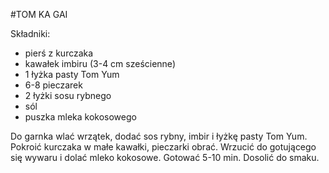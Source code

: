 #TOM KA GAI

Składniki:

* pierś z kurczaka
* kawałek imbiru (3-4 cm sześcienne) 
* 1 łyżka pasty Tom Yum
* 6-8 pieczarek
* 2 łyżki sosu rybnego
* sól
* puszka mleka kokosowego

Do garnka wlać wrzątek, dodać sos rybny, imbir i łyżkę pasty Tom Yum. Pokroić kurczaka w małe kawałki, pieczarki obrać. Wrzucić do gotującego się wywaru i dolać mleko kokosowe. Gotować 5-10 min. Dosolić do smaku.
